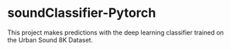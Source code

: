 # soundClassifier-Pytorch
This project makes predictions with the deep learning classifier trained on the Urban Sound 8K Dataset. 

